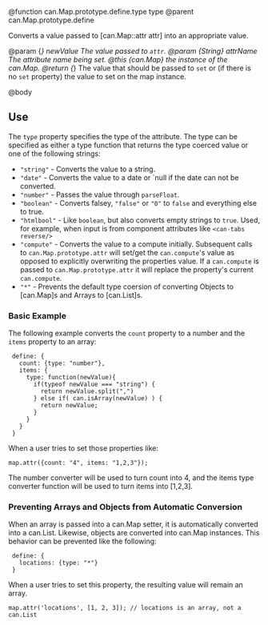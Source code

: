 @function can.Map.prototype.define.type type
@parent can.Map.prototype.define

Converts a value passed to [can.Map::attr attr] into an appropriate value.

@param {*} newValue The value passed to `attr`.
@param {String} attrName The attribute name being set.
@this {can.Map} the instance of the can.Map.
@return {*} The value that should be passed to `set` or (if there is no `set` property) the value to set on the map instance.

@body

## Use

The `type` property specifies the type of the attribute.  The type can be specified as either a type function that returns the type coerced value or one of the following strings:

 - `"string"` - Converts the value to a string.
 - `"date"` - Converts the value to a date or `null if the date can not be converted.
 - `"number"` - Passes the value through `parseFloat`.
 - `"boolean"` - Converts falsey, `"false"` or `"0"` to `false` and everything else to true.
 - `"htmlbool"` - Like `boolean`, but also converts empty strings to
   `true`. Used, for example, when input is from component attributes like
   `<can-tabs reverse/>`
 - `"compute"` - Converts the value to a compute initially. Subsequent calls to
   `can.Map.prototype.attr` will set/get the `can.compute`'s value as opposed
   to explicitly overwriting the properties value. If a `can.compute` is passed
   to `can.Map.prototype.attr` it will replace the property's current `can.compute`.
 - `"*"` - Prevents the default type coersion of converting Objects to [can.Map]s and Arrays to [can.List]s.

### Basic Example

The following example converts the `count` property to a number and the `items` property to an array:

     define: {
       count: {type: "number"},
       items: {
         type: function(newValue){
           if(typeof newValue === "string") {
             return newValue.split(",")
           } else if( can.isArray(newValue) ) {
             return newValue;
           }
         }
       }
     }

When a user tries to set those properties like:

    map.attr({count: "4", items: "1,2,3"});

The number converter will be used to turn count into 4, and the items type converter function will be used to turn items into [1,2,3].

### Preventing Arrays and Objects from Automatic Conversion

When an array is passed into a can.Map setter, it is automatically converted into a can.List. Likewise, objects are converted into can.Map instances. This behavior can be prevented like the following:

     define: {
       locations: {type: "*"}
     }

When a user tries to set this property, the resulting value will remain an array.

    map.attr('locations', [1, 2, 3]); // locations is an array, not a can.List
